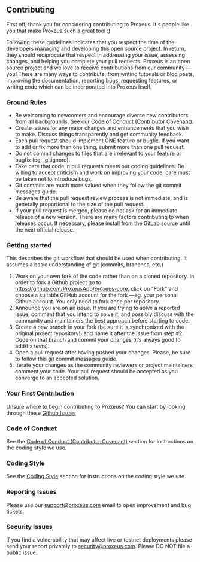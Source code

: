 ## Contributing

First off, thank you for considering contributing to Proxeus. It's people like you that make Proxeus such a great tool :)

Following these guidelines indicates that you respect the time of the developers managing and developing this open source project. In return, they should reciprocate that respect in addressing your issue, assessing changes, and helping you complete your pull requests.
Proxeus is an open source project and we love to receive contributions from our community — you! There are many ways to contribute, from writing tutorials or blog posts, improving the documentation, reporting bugs, requesting features, or writing code which can be incorporated into Proxeus itself.

### Ground Rules
* Be welcoming to newcomers and encourage diverse new contributors from all backgrounds. See our [Code of Conduct (Contributor Covenant)](code_of_conduct.md).
* Create issues for any major changes and enhancements that you wish to make. Discuss things transparently and get community feedback.
* Each pull request should implement ONE feature or bugfix. If you want to add or fix more than one thing, submit more than one pull request.
* Do not commit changes to files that are irrelevant to your feature or bugfix (eg: .gitignore).
* Take care that code in pull requests meets our coding guidelines. Be willing to accept criticism and work on improving your code; care must be taken not to introduce bugs. 
* Git commits are much more valued when they follow the git commit messages guide.
* Be aware that the pull request review process is not immediate, and is generally proportional to the size of the pull request.
* If your pull request is merged, please do not ask for an immediate release of a new version. There are many factors contributing to when releases occur. If necessary, please install from the GitLab source until the next official release.

### Getting started
This describes the git workflow that should be used when contributing. It assumes a basic understanding of git (commits, branches, etc.)
1. Work on your own fork of the code rather than on a cloned repository. In order to fork a Github project go to https://github.com/ProxeusApp/proxeus-core, click on "Fork" and choose a suitable GitHub account for the fork —eg. your personal Github account. You only need to fork once per repository.
2. Announce you are on an issue. If you are trying to solve a reported issue, comment that you intend to solve it, and possibly discuss with the community and maintainers the best approach before starting to code.
3. Create a new branch in your fork (be sure it is synchronized with the original project repository!) and name it after the issue from step #2. Code on that branch and commit your changes (it’s always good to add/fix tests).
4. Open a pull request after having pushed your changes. Please, be sure to follow this git commit messages guide.
5. Iterate your changes as the community reviewers or project maintainers comment your code. Your pull request should be accepted as you converge to an accepted solution.

### Your First Contribution
Unsure where to begin contributing to Proxeus? You can start by looking through these [Github Issues](https://github.com/ProxeusApp/proxeus-core/issues)

### Code of Conduct
See the [Code of Conduct (Contributor Covenant)](code_of_conduct.md) section for instructions on the coding style we use.

### Coding Style
See the [Coding Style](coding_style.md) section for instructions on the coding style we use.

### Reporting Issues
Please use our support@proxeus.com email to open improvement and bug tickets.

### Security Issues
If you find a vulnerability that may affect live or testnet deployments please send your report privately to 
security@proxeus.com. Please DO NOT file a public issue.


